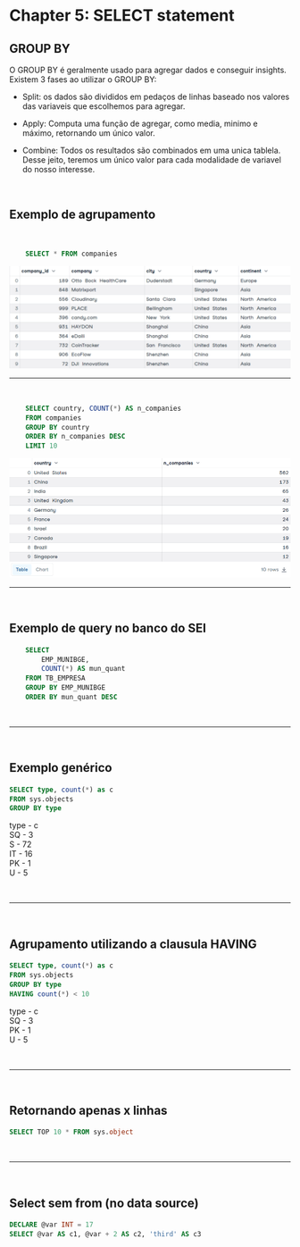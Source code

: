 # Chapter 5: SELECT statement

## GROUP BY
O GROUP BY é geralmente usado para agregar dados e conseguir insights. Existem 3 fases ao utilizar o GROUP BY:

- Split: os dados são divididos em pedaços de linhas baseado nos valores das variaveis que escolhemos para agregar.

- Apply: Computa uma função de agregar, como media, minimo e máximo, retornando um único valor.

- Combine: Todos os resultados são combinados em uma unica tablela. Desse jeito, teremos um único valor para cada modalidade de variavel do nosso interesse.

<br>

## Exemplo de agrupamento
<br>

```sql
    SELECT * FROM companies
```
<img src="./select_all.png">

<br>
<hr>
<br>

```sql
    SELECT country, COUNT(*) AS n_companies
    FROM companies
    GROUP BY country
    ORDER BY n_companies DESC
    LIMIT 10
```
<img src="./select_group.png">

<br>
<hr>
<br>

## Exemplo de query no banco do SEI
```sql
    SELECT 
        EMP_MUNIBGE, 
        COUNT(*) AS mun_quant 
    FROM TB_EMPRESA 
    GROUP BY EMP_MUNIBGE 
    ORDER BY mun_quant DESC
```

<br>
<hr>
<br>

## Exemplo genérico
```sql
SELECT type, count(*) as c
FROM sys.objects
GROUP BY type

```
type - c <br>
SQ - 3 <br>
S - 72 <br>
IT - 16 <br>
PK - 1 <br>
U - 5 <br>

<br>
<hr>
<br>

## Agrupamento utilizando a clausula HAVING

```sql
SELECT type, count(*) as c
FROM sys.objects
GROUP BY type
HAVING count(*) < 10
```

type - c <br>
SQ - 3 <br>
PK - 1 <br>
U - 5 <br>

<br>
<hr>
<br>

## Retornando apenas x linhas
```sql
SELECT TOP 10 * FROM sys.object
```

<br>
<hr>
<br>

## Select sem from (no data source)
```sql
DECLARE @var INT = 17
SELECT @var AS c1, @var + 2 AS c2, 'third' AS c3
```